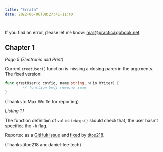 ```yaml
---
title: "Errata"
date: 2022-06-06T08:27:41+11:00

---
```


If you find an error, please let me know: mail@practicalgobook.net

## Chapter 1

*Page 5 (Electronic and Print)*

Current `greetUser()` function is missing a closing paren in the arguments. The fixed version:

```go
func greetUser(c config, name string, w io.Writer) {
        // function body remains same
}
```

(Thanks to Max Wolffe for reporting)

*Listing 1.1*

The function definition of `validateArgs()` should check that, the user hasn't
specified the `-h` flag.

Reported as a [GitHub issue](https://github.com/practicalgo/code/issues/5) and
[fixed]() by [titoe218](https://github.com/titoe218). 

(Thanks titoe218 and daniel-lee-tech)
